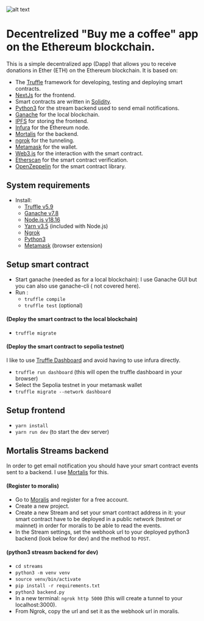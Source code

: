 ![alt text](https://upload.wikimedia.org/wikipedia/en/5/5c/Buy_Me_a_Coffee_Logo.png)
# Decentrelized "Buy me a coffee" app on the Ethereum blockchain.



This is a simple decentralized app (Dapp) that allows you to receive donations in Ether (ETH) on the Ethereum blockchain. 
It is based on:
- The [Truffle](https://www.trufflesuite.com/) framework for developing, testing and deploying smart contracts.
- [NextJs](https://nextjs.org/) for the frontend.
- Smart contracts are written in [Solidity](https://solidity.readthedocs.io/en/v0.6.12/).
- [Python3](https://www.python.org/downloads/) for the stream backend used to send email notifications.
- [Ganache](https://www.trufflesuite.com/ganache) for the local blockchain.
- [IPFS](https://ipfs.io/) for storing the frontend.
- [Infura](https://infura.io/) for the Ethereum node.
- [Mortalis](https://moralis.io/) for the backend.
- [ngrok](https://ngrok.com/) for the tunneling.
- [Metamask](https://metamask.io/) for the wallet.
- [Web3.js](https://web3js.readthedocs.io/en/v1.3.4/) for the interaction with the smart contract.
- [Etherscan](https://etherscan.io/) for the smart contract verification.
- [OpenZeppelin](https://openzeppelin.com/) for the smart contract library.

## System requirements

- Install: 
  * [Truffle v5.9](https://www.trufflesuite.com/truffle) 
  * [Ganache v7.8](https://www.trufflesuite.com/ganache)
  * [Node.js v18.16](https://nodejs.org/en/)
  * [Yarn v3.5](https://yarnpkg.com/) (included with Node.js)
  * [Ngrok](https://ngrok.com/)
  * [Python3](https://www.python.org/downloads/)
  * [Metamask](https://metamask.io/) (browser extension)
  
## Setup smart contract 

- Start ganache (needed as for a local blockchain): I use Ganache GUI but you can also use ganache-cli ( not covered here).
- Run :
  * `truffle compile`
  * `truffle test` (optional)

#### (Deploy the smart contract to the local blockchain)
  * `truffle migrate` 
#### (Deploy the smart contract to sepolia testnet)
I like to use [Truffle Dashboard](https://trufflesuite.com/docs/truffle/how-to/use-the-truffle-dashboard/) and avoid having to use infura directly.
  * `truffle run dashboard` (this will open the truffle dashboard in your browser)
  * Select the Sepolia testnet in your metamask wallet
  * `truffle migrate --network dashboard`

## Setup frontend

- `yarn install`
- `yarn run dev` (to start the dev server)

## Mortalis  Streams backend    
In order to get email notification you should have your smart contract events sent to a backend. I use [Mortalis](https://moralis.io/) for this.
#### (Register to moralis)
- Go to [Moralis](https://moralis.io/) and register for a free account.
- Create a new project.
- Create a new Stream and set your smart contract address in it: your smart contract have to be deployed in a public network (testnet or mainnet) in order for moralis to be able to read the events.
- In the Stream settings, set the webhook url to your deployed python3 backend (look below for dev) and the method to `POST`.
#### (python3 streasm backend for dev)
- `cd streams`
- `python3 -m venv venv`
- `source venv/bin/activate`
- `pip install -r requirements.txt`
- `python3 backend.py`
- In a new terminal: `ngrok http 5000` (this will create a tunnel to your localhost:3000).
- From Ngrok, copy the url and set it as the webhook url in moralis.